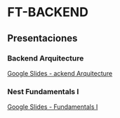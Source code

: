 # FT-BACKEND

## Presentaciones

### Backend Arquitecture

[Google Slides - ackend Arquitecture](https://docs.google.com/presentation/d/1wUp7qqgyxr1OKANAIi7WkTyL_e8zbJUb/edit?usp=sharing&ouid=111345539982328960069&rtpof=true&sd=true)

### Nest Fundamentals I

[Google Slides - Fundamentals I](https://docs.google.com/presentation/d/1GQb-__LZ9z6u_aqz--z7BAxR_od09_eA/edit?usp=sharing&ouid=111345539982328960069&rtpof=true&sd=true)
